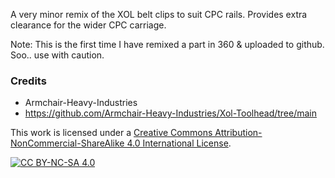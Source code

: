 A very minor remix of the XOL belt clips to suit CPC rails.
Provides extra clearance for the wider CPC carriage.

Note: This is the first time I have remixed a part in 360 & uploaded to github. Soo.. use with caution.

### Credits
* Armchair-Heavy-Industries
* https://github.com/Armchair-Heavy-Industries/Xol-Toolhead/tree/main

This work is licensed under a
[Creative Commons Attribution-NonCommercial-ShareAlike 4.0 International License][cc-by-nc-sa].

[![CC BY-NC-SA 4.0][cc-by-nc-sa-image]][cc-by-nc-sa]

[cc-by-nc-sa]: http://creativecommons.org/licenses/by-nc-sa/4.0/
[cc-by-nc-sa-image]: https://licensebuttons.net/l/by-nc-sa/4.0/88x31.png
[cc-by-nc-sa-shield]: https://img.shields.io/badge/License-CC%20BY--NC--SA%204.0-lightgrey.svg
